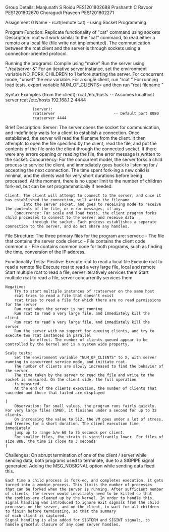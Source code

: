 Group Details:
Manjunath S Roidu  PES1201802688
Prashanth C Ravoor PES1201802670
Choragudi Praveen  PES1201802271

Assignment 0
Name - rcat(remote cat) - using Socket Programming

Program Function: Replicate functionality of "cat" command using sockets
Description: rcat will work similar to the "cat" command, to read either a remote or a local file (file write not implemented).
             The communication between the rcat client and the server is through sockets using a connection-oriented protocol.

Running the programs:
    Compile using "make"
    Run the server using "./rcatserver <optional Port> &"
    For an iterative server instance, set the environment variable NO_FORK_CHILDREN to 1 before starting the server.
    For concurrent mode, "unset" the env variable.
    For a single client, run "rcat <filename>"
    For running load tests, export variable NUM_OF_CLIENTS=<number> and then run "rcat filename <optional IP> <Optional Port>"

Syntax Examples (from the client):
                rcat /etc/hosts                     -- Assumes localhost server
                rcat /etc/hosts 192.168.1.2 4444

                (server):
                rcatserver                          -- Default port 8080
                rcatserver 4444

Brief Description:
    Server: The server opens the socket for communication, and indefinitely waits for a client to establish a connection.
            Once established, the server will read the filename from the client. It then attempts to open the file specified
            by the client, read the file, and put the contents of the file onto the client through the connected socket.
            If there were any errors opening or reading the file, the error message is written to the socket.
        Concurrency: For the concurrent model, the server forks a child process to service the client, and immediately goes
                back to listening for / accepting the next connection. The time spent fork-ing a new child is minimal, and the clients
                wait for very short durations before being processed.
                At the moment, there is no upper limit to the number of children fork-ed, but can be set programmatically if needed.

    Client: The client will attempt to connect to the server, and once it has established the connection, will write the filename
            into the server socket, and goes to receiving mode to receive the contents of the file, or error messages, if any.
        Concurrency: For scale and load tests, the client program forks child processes to connect to the server and receive data
                through the socket. Each process establishes a separate connection to the server, and do not share any handles.

File Structure:
    The three primary files for the program are:
        server.c - The file that contains the server code
        client.c - File contains the client code
        common.c - File contains common code for both programs, such as finding the time, conversion of the IP address.

Functionality Tests:
    Positive:
        Execute rcat to read a local file
        Execute rcat to read a remote file
        Execute rcat to read a very large file, local and remote
        Start multiple rcat to read a file, server iteratively services them
        Start multiple rcat to read a file, server concurrently services them

    Negative:
        Try to start multiple instances of rcatserver on the same host
        rcat tries to read a file that doesn't exist
        rcat tries to read a file for which there are no read permissions for the server
        Run rcat when the server is not running
        Run rcat to read a very large file, and immediately kill the client
        Run rcat to read a very large file, and immediately kill the server
        Run the server with no support for queuing clients, and try to execute two rcat instances in parallel
            -- No effect. The number of clients queued appear to be controlled by the kernel and is a system wide property.

    Scale tests:
        Set the environment variable "NUM_OF_CLIENTS" to X, with server running in concurrent service mode, and initiate rcat.
        The number of clients are slowly increased to find the behavior of the server.
        The time taken by the server to read the file and write to the socket is measured. On the client side, the full operation
        is measured.
        At the end of the clients execution, the number of clients that succeded and those that failed are displayed

    [
        Observation: For small values, the program runs fairly quickly. For very large files (5MB), it finishes under a second for up to 32 clients.
        On increasing the value to 512, the VM goes under a lot of stress, and freezes for a short duration. The client execution time immediately
        jump up to range b/w 60 to 75 seconds per client.
        For smaller files, the strain is significantly lower. For files of size 8KB, the time is close to 3 seconds
    ]
        
Challenges:
    On abrupt termination of one of the client / server while sending data, both programs used to terminate, due to a SIGPIPE signal generated.
    Adding the MSG_NOSIGNAL option while sending data fixed this.

    Each time a child process is fork-ed, and completes execution, it gets turned into a zombie process. This limits the number of processes
    that can be forked when the server is running. After sufficient number of clients, the server would inevitably need to be killed so that
    the zombies are cleaned up by the kernel. In order to handle this, signal handling was introduced to ignore exit signals from the child
    processes on the server, and on the client, to wait for all children to finish before terminating, so that the summary 
    of each client is captured.
    Signal handling is also added for SIGTERM and SIGINT signals, to handle graceful closure of any open server handles.
